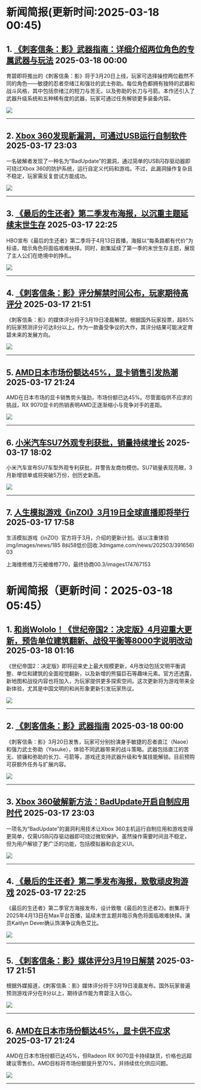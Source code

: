 # 新闻简报(更新时间:2025-03-18 00:45)

## 1. [《刺客信条：影》武器指南：详细介绍两位角色的专属武器与玩法](https://news.xbox.com/en-us/2025/03/17/assassins-creed-shadows-weapon-guide/)   2025-03-18 00:00

育碧即将推出的《刺客信条：影》将于3月20日上线，玩家可选择操控两位截然不同的角色——敏捷的忍者奈绪江和强壮的武士弥助。每位角色都拥有独特的武器和战斗风格，其中包括奈绪江的短刀与苦无，以及弥助的长刀与弓箭。本作还引入了武器升级系统和五种稀有度的武器，玩家可通过任务解锁更多装备内容。

![](https://pub-f354ec240bea480db7320bd0e29d972e.r2.dev/sites/2/2025/03/MAIN-THUMBNAIL-AC-Shadows-d08ebbbba185fdf989cc-1024x576.jpg)

---

## 2. [Xbox 360发现新漏洞，可通过USB运行自制软件](http://nnas.sqngame.com:11201/xboxfan/news)   2025-03-17 23:03

一名破解者发现了一种名为“BadUpdate”的漏洞，通过简单的USB闪存驱动器即可绕过Xbox 360的防护系统，运行自定义代码和游戏。不过，此漏洞操作复杂且不稳定，玩家需反复尝试方能成功。

![](https://static.willmao.com/feed_upload/2025-03-17/22-43-34-phpDcL7DS.png)

---

## 3. [《最后的生还者》第二季发布海报，以沉重主题延续末世生存](https://www.3dmgame.com/news/202503/3916569.html)   2025-03-17 22:25

HBO宣布《最后的生还者》第二季将于4月13日首播，海报以“每条路都有代价”为标语，暗示角色将面临艰难抉择。同时，剧集延续了第一季的末世生存主题，展现了主人公们在绝境中的挣扎。

![](https://img.3dmgame.com/uploads/images/news/20250317/1742221456_680957.jpg)

---

## 4. [《刺客信条：影》评分解禁时间公布，玩家期待高评分](https://www.3dmgame.com/news/202503/3916568.html)   2025-03-17 21:51

《刺客信条：影》的媒体评分将于3月19日凌晨解禁。根据国外玩家投票，超85%的玩家预测评分可达8分以上。作为一款备受争议的大作，其评分结果可能决定育碧未来的发展方向。

![](https://img.3dmgame.com/uploads/images/news/20250317/1742219449_725139.jpg)

---

## 5. [AMD日本市场份额达45%，显卡销售引发热潮](https://www.3dmgame.com/news/202503/3916567.html)   2025-03-17 21:24

AMD在日本市场的显卡销售势头强劲，市场份额已达45%。尽管面临供不应求的挑战，RX 9070显卡的热销表明AMD正逐渐缩小与竞争对手的差距。

![](https://img.3dmgame.com/uploads/images/news/20250317/1742217725_410649_jpg_r.jpg)

---

## 6. [小米汽车SU7外观专利获批，销量持续增长](https://www.3dmgame.com/news/202503/3916562.html)   2025-03-17 18:02

小米汽车宣布SU7车型外观专利获批，并警告友商勿模仿。SU7销量表现亮眼，3月新增锁单或将突破5万份，创历史新高。

![](https://img.3dmgame.com/uploads/images/news/20250317/1742202237_402318.jpg)

---

## 7. [人生模拟游戏《inZOI》3月19日全球直播即将举行](https://www.3dmgame.com/news/202503/3916563.html)   2025-03-17 17:58

生活模拟游戏《inZOI》官方将于3月，介绍的更新计划。该以注重体验img/images/news/185 8纠58低价回收.3dmgame.com/news/202503/391656)  03

上海维修维万元被维修770，最终协商00.3/images174767153
# 新闻简报（更新时间：2025-03-18 05:45）

## 1. [和尚Wololo！《世纪帝国2：决定版》4月迎重大更新，预告单位建筑翻新、战役平衡等8000字说明改动](https://www.4gamers.com.tw/news/detail/70722/age-of-empires-2-team-delivering-0legendarily-long-8000-word-patch-notes-for-april-update) 2025-03-18 01:16

《世纪帝国2：决定版》即将迎来史上最大规模更新，4月改动包括文明平衡调整、单位和建筑的全面视觉翻新，以及新增的熊猫巨石等趣味元素。官方还透露，新地图和战役内容也将加入，为玩家提供更多探索空间。这次更新将为游戏带来全新体验，尤其是中国文明的和尚形象更新引发玩家热议。

![](https://img.4gamers.com.tw/puku-clone-version/72e58e4591f5684e46063933bcbd4adb4fc398ca.webp)

---

## 2. [《刺客信条：影》武器指南](https://news.xbox.com/en-us/2025/03/17/assassins-creed-shadows-weapon-guide/) 2025-03-18 00:00

《刺客信条：影》3月20日发售，玩家可分别扮演身手敏捷的忍者直江（Naoe）和强力武士弥助（Yasuke），体验不同武器带来的战斗策略。武器包括直江的苦无、锁镰和弥助的长刀、弓箭等，游戏还支持武器升级和专属技能解锁。目前预购可获额外任务与扩展内容。

![](https://pub-f354ec240bea480db7320bd0e29d972e.r2.dev/sites/2/2025/03/MAIN-THUMBNAIL-AC-Shadows-d08ebbbba185fdf989cc-1024x576.jpg)

---

## 3. [Xbox 360破解新方法：BadUpdate开启自制应用时代](http://nnas.sqngame.com:11201/xboxfan/news) 2025-03-17 23:03

一项名为“BadUpdate”的漏洞利用技术让Xbox 360主机运行自制应用和游戏变得更简单，仅需USB闪存驱动器即可绕过微软保护。虽然操作需要时间且不稳定，但为用户解锁了更广泛的功能，包括模拟器和自定义UI。

![](https://static.willmao.com/feed_upload/2025-03-17/22-43-34-phpDcL7DS.png)

---

## 4. [《最后的生还者》第二季发布海报，致敬顽皮狗游戏](https://www.3dmgame.com/news/202503/3916569.html) 2025-03-17 22:25

《最后的生还者》第二季官方海报发布，设计致敬《最后的生还者2》。剧集将于2025年4月13日在Max平台首播，延续末世主题并暗示角色将面临艰难抉择。演员Kaitlyn Dever确认饰演争议角色艾比。

![](https://img.3dmgame.com/uploads/images/news/20250317/1742221456_680957.jpg)

---

## 5. [《刺客信条：影》媒体评分3月19日解禁](https://www.3dmgame.com/news/202503/3916568.html) 2025-03-17 21:51

根据外媒报道，《刺客信条：影》媒体评分将于3月19日凌晨发布。国外玩家普遍预测游戏评分在8分以上，期待该作能为育碧注入信心。

![](https://img.3dmgame.com/uploads/images/news/20250317/1742219449_725139.jpg)

---

## 6. [AMD在日本市场份额达45%，显卡供不应求](https://www.3dmgame.com/news/202503/3916567.html) 2025-03-17 21:24

AMD在日本市场份额已达45%，但Radeon RX 9070显卡持续缺货，价格也远超建议零售价。AMD目标将市场份额提升至70%，并持续优化供应问题。

![](https://img.3dmgame.com/uploads/images/news/20250317/1742217725_410649_jpg_r.jpg)

---